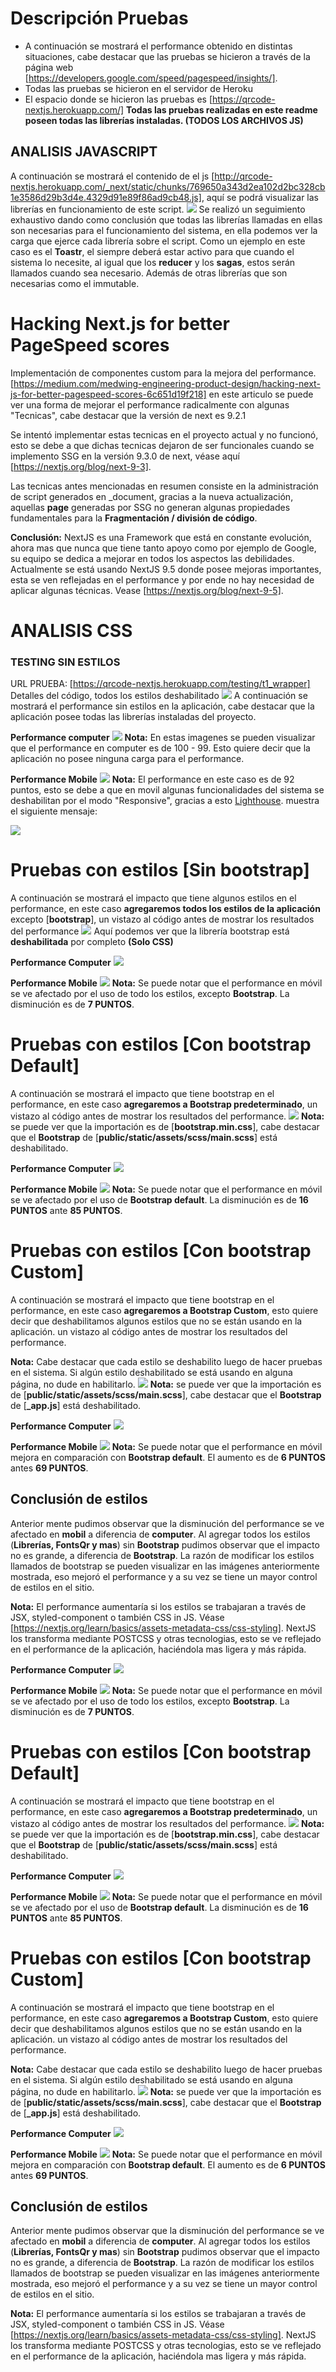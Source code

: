 # Descripción Pruebas

* A continuación se mostrará el performance obtenido en distintas situaciones, cabe destacar que las pruebas se hicieron a través de la página web [https://developers.google.com/speed/pagespeed/insights/]. 
* Todas las pruebas se hicieron en el servidor de Heroku
* El espacio donde se hicieron las pruebas es [https://qrcode-nextjs.herokuapp.com/]
**Todas las pruebas realizadas en este readme poseen todas las librerías instaladas. (TODOS LOS ARCHIVOS JS)**

## ANALISIS JAVASCRIPT 

A continuación se mostrará el contenido de el js [http://qrcode-nextjs.herokuapp.com/_next/static/chunks/769650a343d2ea102d2bc328cb1e3586d29b3d4e.4329d91e89f86ad9cb48.js], aquí se podrá visualizar las librerías en funcionamiento de este script.
![](https://conceptodigital.net/asdasd/performance/chunks_769650.png)
Se realizó un seguimiento exhaustivo dando como conclusión que todas las librerías llamadas en ellas son necesarias para el funcionamiento del sistema, en ella podemos ver la carga que ejerce cada librería sobre el script. Como un ejemplo en este caso es el **Toastr**, el siempre deberá estar activo para que cuando el sistema lo necesite, al igual que los **reducer** y los **sagas**, estos serán llamados cuando sea necesario. Además de otras librerías que son necesarias como el immutable. 


# Hacking Next.js for better PageSpeed scores 
Implementación de componentes custom para la mejora del performance.
[https://medium.com/medwing-engineering-product-design/hacking-next-js-for-better-pagespeed-scores-6c651d19f218] en este articulo se puede ver una forma de mejorar el performance radicalmente con algunas "Tecnicas", cabe destacar que la versión de next es 9.2.1 

Se intentó implementar estas tecnicas en el proyecto actual y no funcionó, esto se debe a que dichas tecnicas dejaron de ser funcionales cuando se implemento SSG en la versión 9.3.0 de next, véase aquí [https://nextjs.org/blog/next-9-3].

Las tecnicas antes mencionadas en resumen consiste en la administración de script generados en _document, gracias a la nueva actualización, aquellas **page** generadas por SSG no generan algunas propiedades fundamentales para la **Fragmentación / división de código**.

**Conclusión:** NextJS es una Framework que está en constante evolución, ahora mas que nunca que tiene tanto apoyo como por ejemplo de Google, su equipo se dedica a mejorar en todos los aspectos las debilidades. Actualmente se está usando NextJS 9.5 donde posee mejoras importantes, esta se ven reflejadas en el performance y por ende no hay necesidad de aplicar algunas técnicas.  Vease [https://nextjs.org/blog/next-9-5].


# ANALISIS CSS
### TESTING SIN ESTILOS
URL PRUEBA: [https://qrcode-nextjs.herokuapp.com/testing/t1_wrapper]
Detalles del código, todos los estilos deshabilitado
![](https://conceptodigital.net/asdasd/performance/editor_nada_css.png)
A continuación se mostrará el performance sin estilos en la aplicación, cabe destacar que la aplicación posee todas las librerías instaladas del proyecto.

**Performance computer**
![](https://conceptodigital.net/asdasd/performance/performance_computer_sin_estilos.png)
**Nota:** En estas imagenes se pueden visualizar que el performance en computer es de 100 - 99. Esto quiere decir que la aplicación no posee ninguna carga para el performance.

**Performance Mobile**
![](https://conceptodigital.net/asdasd/performance/performance_mobile_sin_estilos.png)
**Nota:** El performance en este caso es de 92 puntos, esto se debe a que en movil algunas funcionalidades del sistema se deshabilitan por el modo "Responsive", gracias a esto [Lighthouse](https://developers.google.com/web/tools/lighthouse/). muestra el siguiente mensaje:

![](https://conceptodigital.net/asdasd/performance/ahorro_estimado.png)


# Pruebas con estilos [Sin bootstrap]
A continuación se mostrará el impacto que tiene algunos estilos en el performance, en este caso **agregaremos todos los estilos de la aplicación** excepto [**bootstrap**], un vistazo al código antes de mostrar los resultados del performance
![](https://conceptodigital.net/asdasd/performance/editor_todo_css_sin_bootstrap.png)
Aquí podemos ver que la librería bootstrap está **deshabilitada** por completo **(Solo CSS)**

**Performance Computer**
![](https://conceptodigital.net/asdasd/performance/performance_computer_sin_bootstrap.png)

**Performance Mobile**
![](https://conceptodigital.net/asdasd/performance/performance_mobile_sin_bootstrap.png)
**Nota:** Se puede notar que el performance en móvil se ve afectado por el uso de todo los estilos, excepto **Bootstrap**. La disminución es de **7 PUNTOS**.

# Pruebas con estilos [Con bootstrap Default]
A continuación se mostrará el impacto que tiene bootstrap en el performance, en este caso **agregaremos a Bootstrap predeterminado**, un vistazo al código antes de mostrar los resultados del performance.
![](https://conceptodigital.net/asdasd/performance/editor_todo_css_bootstrap_default.png)
**Nota:** se puede ver que la importación es de [**bootstrap.min.css**], cabe destacar que el **Bootstrap** de [**public/static/assets/scss/main.scss**] está deshabilitado.

**Performance Computer**
![](https://conceptodigital.net/asdasd/performance/performance_computer_con_bootstrap.png)

**Performance Mobile**
![](https://conceptodigital.net/asdasd/performance/performance_mobile_con_bootstrap.png)
**Nota:** Se puede notar que el performance en móvil se ve afectado por el uso de **Bootstrap default**. La disminución es de **16 PUNTOS** ante **85 PUNTOS**. 

# Pruebas con estilos [Con bootstrap Custom]
A continuación se mostrará el impacto que tiene bootstrap en el performance, en este caso **agregaremos a Bootstrap Custom**, esto quiere decir que deshabilitamos algunos estilos que no se están usando en la aplicación. un vistazo al código antes de mostrar los resultados del performance.

**Nota:** Cabe destacar que cada estilo se deshabilito luego de hacer pruebas en el sistema. Si algún estilo deshabilitado se está usando en alguna página, no dude en habilitarlo.
![](https://conceptodigital.net/asdasd/performance/editor_todo_css_bootstrap_mod.png)
**Nota:** se puede ver que la importación es de [**public/static/assets/scss/main.scss**], cabe destacar que el **Bootstrap** de [**_app.js**] está deshabilitado.

**Performance Computer**
![](https://conceptodigital.net/asdasd/performance/performance_computer_con_bootstrap.png)

**Performance Mobile**
![](https://conceptodigital.net/asdasd/performance/performance_mobile_con_bootstrap_modificado.png)
**Nota:** Se puede notar que el performance en móvil mejora en comparación con **Bootstrap default**. El aumento es de **6 PUNTOS** antes **69 PUNTOS**.

## Conclusión de estilos
Anterior mente pudimos observar que la disminución del performance se ve afectado en **mobil** a diferencia de **computer**. 
Al agregar todos los estilos (**Librerías, FontsQr y mas**) sin **Bootstrap** pudimos observar que el impacto no es grande, a diferencia de **Bootstrap**. La razón de modificar los estilos llamados de bootstrap se pueden visualizar en las imágenes anteriormente mostrada, eso mejoró el performance y a su vez se tiene un mayor control de estilos en el sitio. 

**Nota:** El performance aumentaría si los estilos se trabajaran a través de JSX, styled-component o también CSS in JS.  Véase [https://nextjs.org/learn/basics/assets-metadata-css/css-styling]. NextJS los transforma mediante POSTCSS y otras tecnologias, esto se ve reflejado en el performance de la aplicación, haciéndola mas ligera y más rápida. 

**Performance Computer**
![](https://conceptodigital.net/asdasd/performance/performance_computer_sin_bootstrap.png)

**Performance Mobile**
![](https://conceptodigital.net/asdasd/performance/performance_mobile_sin_bootstrap.png)
**Nota:** Se puede notar que el performance en móvil se ve afectado por el uso de todo los estilos, excepto **Bootstrap**. La disminución es de **7 PUNTOS**.

# Pruebas con estilos [Con bootstrap Default]
A continuación se mostrará el impacto que tiene bootstrap en el performance, en este caso **agregaremos a Bootstrap predeterminado**, un vistazo al código antes de mostrar los resultados del performance.
![](https://conceptodigital.net/asdasd/performance/editor_todo_css_bootstrap_default.png)
**Nota:** se puede ver que la importación es de [**bootstrap.min.css**], cabe destacar que el **Bootstrap** de [**public/static/assets/scss/main.scss**] está deshabilitado.

**Performance Computer**
![](https://conceptodigital.net/asdasd/performance/performance_computer_con_bootstrap.png)

**Performance Mobile**
![](https://conceptodigital.net/asdasd/performance/performance_mobile_con_bootstrap.png)
**Nota:** Se puede notar que el performance en móvil se ve afectado por el uso de **Bootstrap default**. La disminución es de **16 PUNTOS** ante **85 PUNTOS**. 

# Pruebas con estilos [Con bootstrap Custom]
A continuación se mostrará el impacto que tiene bootstrap en el performance, en este caso **agregaremos a Bootstrap Custom**, esto quiere decir que deshabilitamos algunos estilos que no se están usando en la aplicación. un vistazo al código antes de mostrar los resultados del performance.

**Nota:** Cabe destacar que cada estilo se deshabilito luego de hacer pruebas en el sistema. Si algún estilo deshabilitado se está usando en alguna página, no dude en habilitarlo.
![](https://conceptodigital.net/asdasd/performance/editor_todo_css_bootstrap_mod.png)
**Nota:** se puede ver que la importación es de [**public/static/assets/scss/main.scss**], cabe destacar que el **Bootstrap** de [**_app.js**] está deshabilitado.

**Performance Computer**
![](https://conceptodigital.net/asdasd/performance/performance_computer_con_bootstrap.png)

**Performance Mobile**
![](https://conceptodigital.net/asdasd/performance/performance_mobile_con_bootstrap_modificado.png)
**Nota:** Se puede notar que el performance en móvil mejora en comparación con **Bootstrap default**. El aumento es de **6 PUNTOS** antes **69 PUNTOS**.

## Conclusión de estilos
Anterior mente pudimos observar que la disminución del performance se ve afectado en **mobil** a diferencia de **computer**. 
Al agregar todos los estilos (**Librerías, FontsQr y mas**) sin **Bootstrap** pudimos observar que el impacto no es grande, a diferencia de **Bootstrap**. La razón de modificar los estilos llamados de bootstrap se pueden visualizar en las imágenes anteriormente mostrada, eso mejoró el performance y a su vez se tiene un mayor control de estilos en el sitio. 

**Nota:** El performance aumentaría si los estilos se trabajaran a través de JSX, styled-component o también CSS in JS.  Véase [https://nextjs.org/learn/basics/assets-metadata-css/css-styling]. NextJS los transforma mediante POSTCSS y otras tecnologias, esto se ve reflejado en el performance de la aplicación, haciéndola mas ligera y más rápida. 
